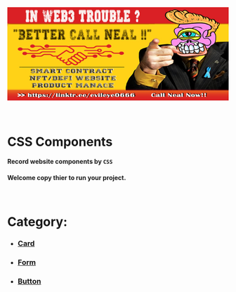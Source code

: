 <div align="center">
  <a href="https://linktr.ee/evileye0666" target="_blank"><img src="./Images/betterCallNeal.jpg" alt=""></a>
</div>
<br/><br/>
<h1>CSS Components</h1>
<h4>Record website components by <code>CSS</code></h4>
<h4>Welcome copy thier to run your project.</h4>
<br/>
<h1>Category:</h1>
<ul>
  <li><h3><a href="https://github.com/Evileye0666/CSS-Components/tree/main/Card" target='_blank'>Card</a></h3></li>
  <li><h3><a href="https://github.com/Evileye0666/CSS-Components/tree/main/Form" target='_blank'>Form</a></h3></li>  
  <li><h3><a href="https://github.com/Evileye0666/CSS-Components/tree/main/Button" target='_blank'>Button</a></h3></li>    
</ul>
<br/><br/>
